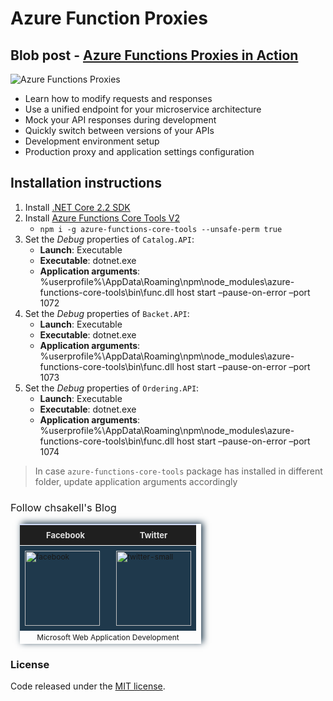 # Azure Function Proxies

## Blob post - [Azure Functions Proxies in Action](https://wp.me/p3mRWu-1wp)

![Azure Functions Proxies](https://chsakell.files.wordpress.com/2019/02/azure-functions-proxies-22-sm.png)

* Learn how to modify requests and responses
* Use a unified endpoint for your microservice architecture
* Mock your API responses during development
* Quickly switch between versions of your APIs
* Development environment setup
* Production proxy and application settings configuration

## Installation instructions
 
1. Install [.NET Core 2.2 SDK](https://dotnet.microsoft.com/download/dotnet-core/2.2)
2. Install [Azure Functions Core Tools V2](https://www.npmjs.com/package/azure-functions-core-tools)
    * `npm i -g azure-functions-core-tools --unsafe-perm true`
3. Set the *Debug* properties of `Catalog.API`:
    * **Launch**: Executable
    * **Executable**: dotnet.exe
    * **Application arguments**: %userprofile%\AppData\Roaming\npm\node_modules\azure-functions-core-tools\bin\func.dll host start –pause-on-error –port 1072
4. Set the *Debug* properties of `Backet.API`:
    * **Launch**: Executable
    * **Executable**: dotnet.exe
    * **Application arguments**: %userprofile%\AppData\Roaming\npm\node_modules\azure-functions-core-tools\bin\func.dll host start –pause-on-error –port 1073
5. Set the *Debug* properties of `Ordering.API`:
    * **Launch**: Executable
    * **Executable**: dotnet.exe
    * **Application arguments**: %userprofile%\AppData\Roaming\npm\node_modules\azure-functions-core-tools\bin\func.dll host start –pause-on-error –port 1074


> In case `azure-functions-core-tools` package has installed in different folder, update application arguments accordingly

<h3 style="font-weight:normal;">Follow chsakell's Blog</h3>
<table id="gradient-style" style="box-shadow:3px -2px 10px #1F394C;font-size:12px;margin:15px;width:290px;text-align:left;border-collapse:collapse;" summary="">
<thead>
<tr>
<th style="width:130px;font-size:13px;font-weight:bold;padding:8px;background:#1F1F1F repeat-x;border-top:2px solid #d3ddff;border-bottom:1px solid #fff;color:#E0E0E0;" align="center" scope="col">Facebook</th>
<th style="font-size:13px;font-weight:bold;padding:8px;background:#1F1F1F repeat-x;border-top:2px solid #d3ddff;border-bottom:1px solid #fff;color:#E0E0E0;" align="center" scope="col">Twitter</th>
</tr>
</thead>
<tfoot>
<tr>
<td colspan="4" style="text-align:center;">Microsoft Web Application Development</td>
</tr>
</tfoot>
<tbody>
<tr>
<td style="padding:8px;border-bottom:1px solid #fff;color:#FFA500;border-top:1px solid #fff;background:#1F394C repeat-x;">
<a href="https://www.facebook.com/chsakells.blog" target="_blank"><img src="https://chsakell.files.wordpress.com/2015/08/facebook.png?w=120&amp;h=120&amp;crop=1" alt="facebook" width="120" height="120" class="alignnone size-opti-archive wp-image-3578"></a>
</td>
<td style="padding:8px;border-bottom:1px solid #fff;color:#FFA500;border-top:1px solid #fff;background:#1F394C repeat-x;">
<a href="https://twitter.com/chsakellsBlog" target="_blank"><img src="https://chsakell.files.wordpress.com/2015/08/twitter-small.png?w=120&amp;h=120&amp;crop=1" alt="twitter-small" width="120" height="120" class="alignnone size-opti-archive wp-image-3583"></a>
</td>
</tr>
</tbody>
</table>
<h3>License</h3>
Code released under the <a href="https://github.com/chsakell/azure-functions-proxies/blob/master/LICENSE" target="_blank"> MIT license</a>.
